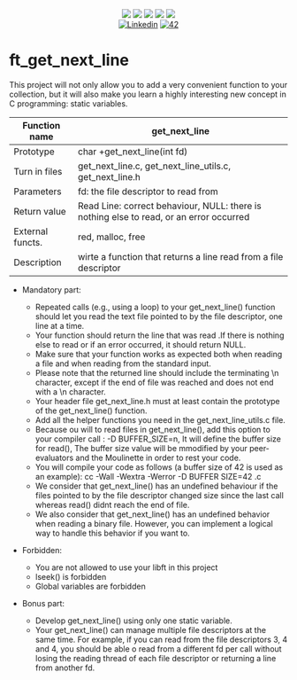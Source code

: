 <div align="center">
    <img src="https://img.shields.io/badge/status-finished-success?color=00ABAD&style=flat-square" />
    <img src="https://img.shields.io/badge/started-04%20%2F%2011%20%2F%202023-success?color=00ABAD&style=flat-square" />
    <img src="https://img.shields.io/badge/score-110%20%2F%20100-success?color=00ABAD&style=flat-square" />
    <img src="https://img.shields.io/github/languages/top/mxvements/ft_get_next_line?color=00ABAD&style=flat-square" />
    <img src="https://img.shields.io/github/last-commit/mxvements/ft_get_next_line?color=00ABAD&style=flat-square" />
    <br>
    <a href='https://www.linkedin.com/in/luciami' target="_blank"><img alt='Linkedin' src='https://img.shields.io/badge/LinkedIn-100000?style=flat-square&logo=Linkedin&logoColor=white&labelColor=1323233&color=323233'/></a>
    <a href='https://profile.intra.42.fr/users/luciama2' target="_blank"><img alt='42' src='https://img.shields.io/badge/Madrid-100000?style=flat-square&logo=42&logoColor=white&labelColor=323233&color=323233'/></a>
    <br>
</div>

# ft_get_next_line
This project will not only allow you to add a very convenient function to your collection, but it will also make you learn a highly interesting new concept in C programming: static variables.

| Function name | get_next_line |
| ------------- | ------------- |
| Prototype| char +get_next_line(int fd) |
| Turn in files | get_next_line.c, get_next_line_utils.c, get_next_line.h |
| Parameters | fd: the file descriptor to read from |
| Return value | Read Line: correct behaviour, NULL: there is nothing else to read, or an error occurred |
| External functs. | red, malloc, free |
| Description | wirte a function that returns a line read from a file descriptor |

* Mandatory part:
	- Repeated calls (e.g., using a loop) to your get_next_line() function should let you read the text file pointed to by the file descriptor, one line at a time.
	- Your function should return the line that was read .If there is nothing else to read or if an error occurred, it should return NULL.
	- Make sure that your function works as expected both when reading a file and when reading from the standard input.
	- Please note that the returned line should include the terminating \n character, except if the end of file was reached and does not end with a \n character.
	- Your header file get_next_line.h must at least contain the prototype of the get_next_line() function.
	- Add all the helper functions you need in the get_next_line_utils.c file.
	- Because ou will to read files in get_next_line(), add this option to your compiler call : -D BUFFER_SIZE=n, It will define the buffer size for read(), The buffer size value will be mmodified by your peer-evaluators and the Moulinette in order to rest your code.
	- You will compile your code as follows (a buffer size of 42 is used as an example): cc -Wall -Wextra -Werror -D BUFFER SIZE=42 <files>.c
	- We consider that get_next_line() has an undefined behaviour if the files pointed to by the file descriptor changed size since the last call whereas read() didnt reach the end of file.
	- We also consider that get_next_line() has an undefined behavior when reading a binary file. However, you can implement a logical way to handle this behavior if you want to.

* Forbidden:
	- You are not allowed to use your libft in this project
	- lseek() is forbidden
	- Global variables are forbidden

* Bonus part:
	- Develop get_next_line() using only one static variable.
	- Your get_next_line() can manage multiple file descriptors at the same time. For example, if you can read from the file descriptors 3, 4 and 4, you should be able o read from a different fd per call without losing the reading thread of each file descriptor or returning a line from another fd.
